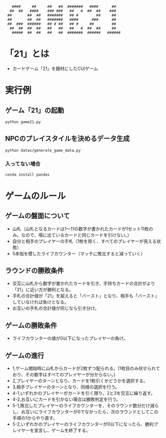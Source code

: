 ```
   ####     ##     ##   ##  #######   ####      ##
  ##  ##   ####    ### ###   ##   #  ##  ##    ###
 ##       ##  ##   #######   ## #        ##     ##
 ##       ##  ##   #######   ####      ###      ##
 ##  ###  ######   ## # ##   ## #     ##        ##
  ##  ##  ##  ##   ##   ##   ##   #  ##  ##     ##
   #####  ##  ##   ##   ##  #######  ######   ######
```
# 「21」とは
- カードゲーム「21」を題材にしたCUIゲーム
# 実行例
## ゲーム「21」の起動
```bash
python game21.py
```
## NPCのプレイスタイルを決めるデータ生成
```bash
python datas/generate_game_data.py
```
### 入ってない場合
```bash
conda install pandas
```
# ゲームのルール
## ゲームの盤面について
- 山札（山札となるカードは1～11の数字が書かれたカードが1セット11枚のみ。なので、場に出ているカードと同じカードを引けない。）
- 自分と相手のプレイヤーの手札（1枚を除く、すべてのプレイヤーが見える状態）
- 5本指を模したライフカウンター（マッチに敗北すると減っていく）
## ラウンドの勝敗条件
- 交互に山札から数字が書かれたカードを引き、手持ちカードの合計がより「21」に近い方が勝利となる。
- 手札の合計値が「21」を超えると「バースト」となり、相手も「バースト」していなければ負けとなる。
- お互いの手札の合計値が同じなら引き分け。
## ゲームの勝敗条件
- ライフカウンターの値が0以下になったプレイヤーの負け。
## ゲームの進行
- 1,ゲーム開始時に山札からカードが2枚ずつ配られる。(1枚目のみ伏せられており、その数字はすべてのプレイヤーが分からない。) 
- 2,プレイヤーのターンとなり、カードを1枚引くかどうかを選択する。
- 3,相手プレイヤーのターンとなり、同様の選択を行う。
- 4-1,いずれかのプレイヤーがカードを引く限り、2と3を交互に繰り返す。
- 4-2,お互いにカードを引かない場合は勝敗判定を行う。
- 5-1,敗北したプレイヤーのライフカウンターを、そのラウンド数分だけ減らし、お互いにライフカウンターが0でなかったら、次のラウンドとしてこの手順の1からやり直す。
- 5-2,いずれかのプレイヤーのライフカウンターが0以下になったら、勝利プレイヤーを宣言し、ゲームを終了する。
